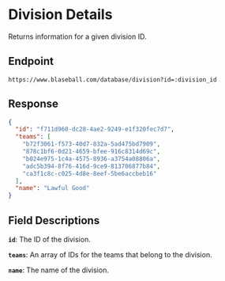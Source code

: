 # Division Details

Returns information for a given division ID.

## Endpoint

`https://www.blaseball.com/database/division?id=:division_id`

## Response

```json
{
  "id": "f711d960-dc28-4ae2-9249-e1f320fec7d7",
  "teams": [
    "b72f3061-f573-40d7-832a-5ad475bd7909",
    "878c1bf6-0d21-4659-bfee-916c8314d69c",
    "b024e975-1c4a-4575-8936-a3754a08806a",
    "adc5b394-8f76-416d-9ce9-813706877b84",
    "ca3f1c8c-c025-4d8e-8eef-5be6accbeb16"
  ],
  "name": "Lawful Good"
}
```

## Field Descriptions

**`id`**: The ID of the division.

**`teams`**: An array of IDs for the teams that belong to the division.

**`name`**: The name of the division.
